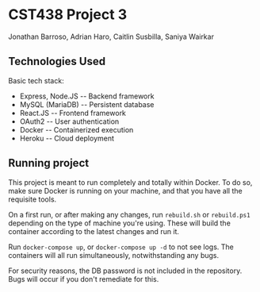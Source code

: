 # CST438 Project 3
Jonathan Barroso, Adrian Haro, Caitlin Susbilla, Saniya Wairkar

## Technologies Used
Basic tech stack:
* Express, Node.JS -- Backend framework
* MySQL (MariaDB) -- Persistent database
* React.JS -- Frontend framework
* OAuth2 -- User authentication
* Docker -- Containerized execution
* Heroku -- Cloud deployment

## Running project
This project is meant to run completely and totally within Docker.
To do so, make sure Docker is running on your machine,
and that you have all the requisite tools.

On a first run, or after making any changes, run `rebuild.sh` or `rebuild.ps1`
depending on the type of machine you're using. These will build the container
according to the latest changes and run it.

Run `docker-compose up`, or `docker-compose up -d` to not see logs.
The containers will all run simultaneously, notwithstanding any bugs.

For security reasons, the DB password is not included in the repository.
Bugs will occur if you don't remediate for this.
